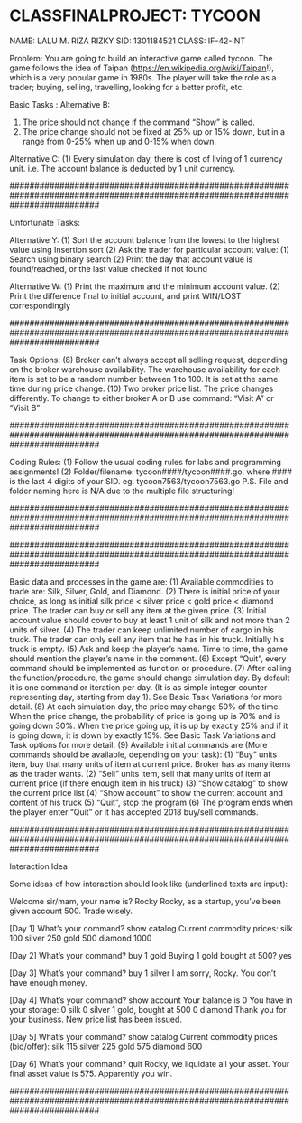 # CLASSFINALPROJECT: TYCOON
NAME: LALU M. RIZA RIZKY
SID: 1301184521
CLASS: IF-42-INT

Problem:
You are going to build an interactive game called tycoon. The game follows the idea of Taipan (https://en.wikipedia.org/wiki/Taipan!), which is a very popular game in 1980s. The player will take the role as a trader; buying, selling, travelling, looking for a better profit, etc.

Basic Tasks :
Alternative B:
1. The price should not change if the command “Show” is called.
1. The price change should not be fixed at 25% up or 15% down, but in a range from 0-25% when up and 0-15% when down.

Alternative C:
(1) Every simulation day, there is cost of living of 1 currency unit. i.e. The account balance is deducted by 1 unit currency.

##################################################################################################################################

Unfortunate Tasks:

Alternative Y:
(1) Sort the account balance from the lowest to the highest value using Insertion sort
(2) Ask the trader for particular account value:
	(1) Search using binary search
	(2) Print the day that account value is found/reached, or the last value checked if not found

Alternative W:
(1) Print the maximum and the minimum account value.
(2) Print the difference final to initial account, and print WIN/LOST correspondingly

##################################################################################################################################

Task Options:
(8) Broker can’t always accept all selling request, depending on the broker warehouse availability. The warehouse availability for each item is set to be a random number between 1 to 100. It is set at the same time during price change.
(10)	Two broker price list. The price changes differently. To change to either broker A or B use command: “Visit A” or “Visit B”
	
##################################################################################################################################

Coding Rules:
(1) Follow the usual coding rules for labs and programming assignments!
(2) Folder/filename: tycoon####/tycoon####.go, where #### is the last 4 digits of your SID. eg. tycoon7563/tycoon7563.go
P.S. File and folder naming here is N/A due to the multiple file structuring!

##################################################################################################################################



##################################################################################################################################

Basic data and processes in the game are:
(1) Available commodities to trade are: Silk, Silver, Gold, and Diamond.
(2) There is initial price of your choice, as long as initial silk price < silver price < gold price < diamond price. The trader can buy or sell any item at the given price.
(3) Initial account value should cover to buy at least 1 unit of silk and not more than 2 units of silver.
(4) The trader can keep unlimited number of cargo in his truck. The trader can only sell any item that he has in his truck. Initially his truck is empty.
(5) Ask and keep the player’s name. Time to time, the game should mention the player’s name in the comment.
(6) Except “Quit”, every command should be implemented as function or procedure.
(7) After calling the function/procedure, the game should change simulation day. By default it is one command or iteration per day. (It is as simple integer counter representing day, starting from day 1). See Basic Task Variations for more detail.
(8) At each simulation day, the price may change 50% of the time. When the price change, the probability of price is going up is 70% and is going down 30%. When the price going up, it is up by exactly 25% and if it is going down, it is down by exactly 15%. See Basic Task Variations and Task options for more detail.
(9) Available initial commands are (More commands should be available, depending on your task):
	(1) “Buy” units item, buy that many units of item at current price. Broker has as many items as the trader wants. 
	(2) “Sell” units item, sell that many units of item at current price (if there enough item in his truck)
	(3) “Show catalog” to show the current price list
	(4) “Show account” to show the current account and content of his truck
	(5) “Quit”, stop the program
	(6) The program ends when the player enter “Quit” or it has accepted 2018 buy/sell commands.
	
##################################################################################################################################		

Interaction Idea

Some ideas of how interaction should look like (underlined texts are input):

Welcome sir/mam, your name is? Rocky
Rocky, as a startup, you’ve been given account 500. Trade wisely.

[Day 1] What’s your command? show catalog
Current commodity prices:
silk 100
silver 250
gold 500
diamond 1000

[Day 2] What’s your command? buy 1 gold
Buying 1 gold bought at 500? yes

[Day 3] What’s your command? buy 1 silver
I am sorry, Rocky. You don’t have enough money.

[Day 4] What’s your command? show account
Your balance is 0
You have in your storage:
0 silk
0 silver
1 gold, bought at 500
0 diamond
Thank you for your business. New price list has been issued.

[Day 5]	What’s your command? show catalog
Current commodity prices (bid/offer):
silk 115
silver 225
gold 575
diamond 600

[Day 6]	What’s your command? quit
Rocky, we liquidate all your asset.
Your final asset value is 575.
Apparently you win. 

##################################################################################################################################
